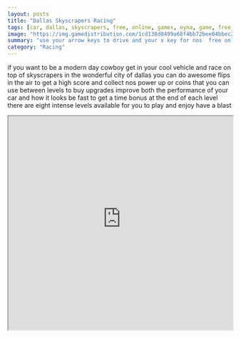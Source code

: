 ```yaml
---
layout: posts
title: "Dallas Skyscrapers Racing"
tags: [car, dallas, skyscrapers, free, online, games, oyna, game, free, games, play, play, games]
image: "https://img.gamedistribution.com/1cd138d0499a68f4bb72bee04bbec2d7.jpg"
summary: "use your arrow keys to drive and your x key for nos  free online games oyna game free games play play games"
category: "Racing"
---
```


if you want to be a modern day cowboy get in your cool vehicle and race on top of skyscrapers in the wonderful city of dallas you can do awesome flips in the air to get a high score and collect nos power up or coins that you can use between levels to buy upgrades improve both the performance of your car and how it looks be fast to get a time bonus at the end of each level there are eight intense levels available for you to play and enjoy have a blast

<iframe width="100%" height="480px;" src="https://flash.gamedistribution.com?game=1cd138d0499a68f4bb72bee04bbec2d7"></iframe>